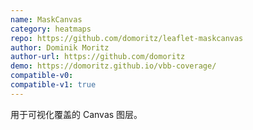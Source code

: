 ```yaml
---
name: MaskCanvas
category: heatmaps
repo: https://github.com/domoritz/leaflet-maskcanvas
author: Dominik Moritz
author-url: https://github.com/domoritz
demo: https://domoritz.github.io/vbb-coverage/
compatible-v0:
compatible-v1: true
---
```


用于可视化覆盖的 Canvas 图层。
